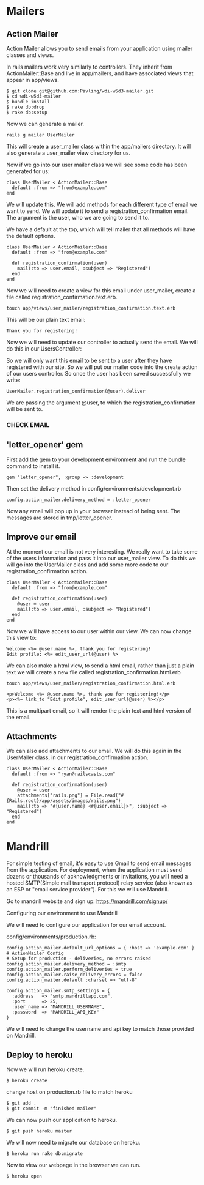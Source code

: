 # Mailers 

## Action Mailer 

Action Mailer allows you to send emails from your application using mailer classes and views.

In rails mailers work very similarly to controllers. They inherit from ActionMailer::Base and live in app/mailers, and have associated views that appear in app/views.

    $ git clone git@github.com:Pavling/wdi-w5d3-mailer.git
    $ cd wdi-w5d3-mailer
    $ bundle install
    $ rake db:drop
    $ rake db:setup


Now we can generate a mailer.

    rails g mailer UserMailer

This will create a user_mailer class within the app/mailers directory.
It will also generate a user_mailer view directory for us. 

Now if we go into our user mailer class we will see some code has been generated for us:

    class UserMailer < ActionMailer::Base
      default :from => "from@example.com"
    end

We will update this. We will add methods for each different type of email we want to send. We will update it to send a registration_confirmation email. The argument is the user, who we are going to send it to. 

We have a default at the top, which will tell mailer that all methods will have the default options. 

    class UserMailer < ActionMailer::Base
      default :from => "from@example.com"

      def registration_confirmation(user)
        mail(:to => user.email, :subject => "Registered")
      end
    end


Now we will need to create a view for this email under user_mailer, create a file called registration_confirmation.text.erb.

    touch app/views/user_mailer/registration_confirmation.text.erb

This will be our plain text email:

    Thank you for registering!

Now we will need to update our controller to actually send the email. We will do this in our UsersController:

So we will only want this email to be sent to a user after they have registered with our site. So we will put our mailer code into the create action of our users controller. So once the user has been saved successfully we write:

    UserMailer.registration_confirmation(@user).deliver

We are passing the argument @user, to which the registration_confirmation will be sent to.

### CHECK EMAIL

## 'letter_opener' gem

First add the gem to your development environment and run the bundle command to install it.

    gem "letter_opener", :group => :development

Then set the delivery method in config/environments/development.rb

    config.action_mailer.delivery_method = :letter_opener

Now any email will pop up in your browser instead of being sent. 
The messages are stored in tmp/letter_opener.


## Improve our email

At the moment our email is not very interesting. We really want to take some of the users information and pass it into our user_mailer view. To do this we will go into the UserMailer class and add some more code to our registration_confirmation action. 

    class UserMailer < ActionMailer::Base
      default :from => "from@example.com"
      
      def registration_confirmation(user)
        @user = user
        mail(:to => user.email, :subject => "Registered")
      end
    end


Now we will have access to our user within our view. We can now change this view to:

    Welcome <%= @user.name %>, thank you for registering!
    Edit profile: <%= edit_user_url(@user) %>

We can also make a html view, to send a html email, rather than just a plain text we will create a new file called registration_confirmation.html.erb

    touch app/views/user_mailer/registration_confirmation.html.erb

    <p>Welcome <%= @user.name %>, thank you for registering!</p>
    <p><%= link_to "Edit profile", edit_user_url(@user) %></p>

This is a multipart email, so it will render the plain text and html version of the email.

## Attachments
We can also add attachments to our email. We will do this again in the UserMailer class, in our registration_confirmation action. 

    class UserMailer < ActionMailer::Base
      default :from => "ryan@railscasts.com"
      
      def registration_confirmation(user)
        @user = user
        attachments["rails.png"] = File.read("#{Rails.root}/app/assets/images/rails.png")
        mail(:to => "#{user.name} <#{user.email}>", :subject => "Registered")
      end
    end



# Mandrill

For simple testing of email, it's easy to use Gmail to send email messages from the application. For deployment, when the application must send dozens or thousands of acknowledgments or invitations, you will need a hosted SMTP(Simple mail transport protocol) relay service (also known as an ESP or "email service provider"). For this we will use Mandrill.

Go to mandrill website and sign up: https://mandrill.com/signup/

Configuring our environment to use Mandrill

We will need to configure our application for our email account.

config/environments/production.rb:

    config.action_mailer.default_url_options = { :host => 'example.com' }
    # ActionMailer Config
    # Setup for production - deliveries, no errors raised
    config.action_mailer.delivery_method = :smtp
    config.action_mailer.perform_deliveries = true
    config.action_mailer.raise_delivery_errors = false
    config.action_mailer.default :charset => "utf-8"

    config.action_mailer.smtp_settings = {
      :address   => "smtp.mandrillapp.com",
      :port      => 25,
      :user_name => "MANDRILL_USERNAME",
      :password  => "MANDRILL_API_KEY"
    }

We will need to change the username and api key to match those provided on Mandrill. 



## Deploy to heroku 

Now we will run heroku create.

    $ heroku create

change host on production.rb file to match heroku

    $ git add .
    $ git commit -m "finished mailer"

We can now push our application to heroku.

    $ git push heroku master

We will now need to migrate our database on heroku.

    $ heroku run rake db:migrate

Now to view our webpage in the browser we can run.

    $ heroku open



